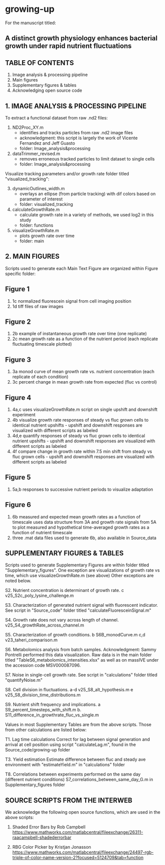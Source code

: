 # growing-up

For the manuscript titled:

## A distinct growth physiology enhances bacterial growth under rapid nutrient fluctuations




## TABLE OF CONTENTS
1. Image analysis & processing pipeline
2. Main figures
3. Supplementary figures & tables
4. Acknowledging open source code




## 1. IMAGE ANALYSIS & PROCESSING PIPELINE

To extract a functional dataset from raw .nd2 files: 

1. ND2Proc_XY.m
	- identifies and tracks particles from raw .nd2 image files 
	- acknowledgment: this script is largely the work of Vicente Fernandez and Jeff Guasto
	- folder: Image_analysis&processing
2. dataTrimmer_revised.m
	- removes erroneous tracked particles to limit dataset to single cells
	- folder: Image_analysis&processing

Visualize tracking parameters and/or growth rate folder titled "visualized_tracking":

3. dynamicOutlines_width.m  
	- overlays an ellipse (from particle tracking) with dif colors based on parameter of interest
	- folder: visualized_tracking
4. calculateGrowthRate.m
	- calculate growth rate in a variety of methods, we used log2 in this study
	- folder: functions
5. visualizeGrowthRate.m
	- plots growth rate over time   
	- folder: main        




## 2. MAIN FIGURES

Scripts used to generate each Main Text Figure are organized within Figure specific folder:

## Figure 1
1. 1c  normalized fluorescein signal from cell imaging position
2. 1d  tiff files of raw images
 

## Figure 2
1. 2b  example of instantaneous growth rate over time (one replicate)
2. 2c  mean growth rate as a function of the nutrient period (each replicate fluctuating timescale plotted)


## Figure 3
1. 3a  monod curve of mean growth rate vs. nutrient concentration (each replicate of each condition)
2. 3c  percent change in mean growth rate from expected (fluc vs control)


## Figure 4
1. 4a,c uses visualizeGrowthRate.m script on single upshift and downshift experiment
2. 4b   visualize growth rate responses of steady vs fluc grown cells to identical nutrient upshifts
		- upshift and downshift responses are visualized with different scripts as labeled
3. 4d,e quantify responses of steady vs fluc grown cells to identical nutrient upshifts
		- upshift and downshift responses are visualized with different scripts as labeled
4. 4f  compare change in growth rate within 7.5 min shift from steady vs fluc grown cells
		- upshift and downshift responses are visualized with different scripts as labeled


## Figure 5
1. 5a,b responses to successive nutrient periods to visualize adaptation


## Figure 6
1. 6b  measured and expected mean growth rates as a function of timescale
	   uses data structure from 3A and growth rate signals from 5A to plot measured and hypothetical time-averaged growth rates as a function of nutrient timescale
2. three .mat data files used to generate 6b, also available in Source_data





## SUPPLEMENTARY FIGURES & TABLES

Scripts used to generate Supplementary Figures are within folder titled "Supplementary_figures".
One exception are visualizations of growth rate vs time, which use visualizeGrowthRate.m (see above)
Other exceptions are noted below.


S2. Nutrient concentration is determinant of growth rate.
	c  v25_S2c_poly_lysine_challenge.m 

S3. Characterization of generated nutrient signal with fluorescent indicator.
	See script in "Source_code" folder titled "calculateFluoresceinSignal.m"

S4. Growth rate does not vary across length of channel.
	v25_S4_growthRate_across_channel.m

S5. Characterization of growth conditions.
	b   S6B_monodCurve.m
	c,d v23_taheri_comparison.m

S6. Metabolomics analysis from batch samples.
	Acknowledgment: Sammy Pontrelli performed this data visualization.
	Raw data is in the main folder titled "TableS6_metabolomics_intensities.xlsx" as well as on massIVE under the accession code MSV000087096. 

S7. Noise in single-cell growth rate.
	See script in "calculations" folder titled "quantifyNoise.m"

S8. Cell division in fluctuations.
	a-d v25_S8_alt_hypothesis.m
	e   v25_S8_division_time_distributions.m

S9. Nutrient shift frequency and implications.
	a  S9_percent_timesteps_with_shift.m
	b. S11_difference_in_growthrate_fluc_vs_single.m


Values in most Supplementary Tables are from the above scripts. Those from other calculations are listed below:

T1. Lag time calculations
    Correct for lag between signal generation and arrival at cell position using script "calculateLag.m", found in the Source_code/growing-up folder

T3. Yield estimation
	Estimate difference between fluc and steady ave environment with "estimateYield.m" in "calculations" folder

T8. Correlations between experiments performed on the same day (different nutrient conditions)
	S7_correlations_between_same_day_G.m in Supplementary_figures folder





## SOURCE SCRIPTS FROM THE INTERWEB

We acknowledge the following open source functions, which are used in the above scripts:

1. Shaded Error Bars by Rob Campbell
https://www.mathworks.com/matlabcentral/fileexchange/26311-raacampbell-shadederrorbar

2. RBG Color Picker by Kristjan Jonasson
https://www.mathworks.com/matlabcentral/fileexchange/24497-rgb-triple-of-color-name-version-2?focused=5124709&tab=function


